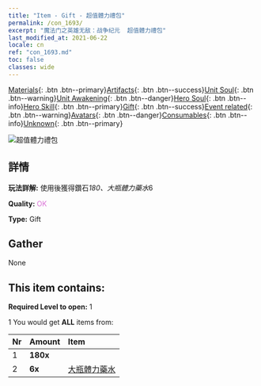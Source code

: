 ```yaml
---
title: "Item - Gift - 超值體力禮包"
permalink: /con_1693/
excerpt: "魔法门之英雄无敌：战争纪元  超值體力禮包"
last_modified_at: 2021-06-22
locale: cn
ref: "con_1693.md"
toc: false
classes: wide
---
```

 [Materials](/ItemsCN/){: .btn .btn--primary}[Artifacts](/ItemsCN/Artifacts/){: .btn .btn--success}[Unit Soul](/ItemsCN/UnitSoul/){: .btn .btn--warning}[Unit Awakening](/ItemsCN/UnitAwakening/){: .btn .btn--danger}[Hero Soul](/ItemsCN/HeroSoul/){: .btn .btn--info}[Hero Skill](/ItemsCN/HeroSkill/){: .btn .btn--primary}[Gift](/ItemsCN/Gift/){: .btn .btn--success}[Event related](/ItemsCN/Events/){: .btn .btn--warning}[Avatars](/ItemsCN/Avatars/){: .btn .btn--danger}[Consumables](/ItemsCN/Consumables/){: .btn .btn--info}[Unknown](/ItemsCN/Unknown/){: .btn .btn--primary}

 ![超值體力禮包](/images/t/i_907309.png)

## 詳情
 **玩法詳解:** 使用後獲得鑽石*180、大瓶體力藥水*6

 **Quality:** <span style="color: #DA70D6">OK</span>

 **Type:** Gift

## Gather

  None

## This item contains:

 **Required Level to open:** 1

 1 You would get **ALL** items  from:

  | Nr | Amount |     Item    |
  |:---|:-------|:------------|
  | 1 |  **180x** | <i class="fas fa-gem"/> |  | 
  | 2 |  **6x** | [大瓶體力藥水](/cn/Items/con_706/) |  | 
